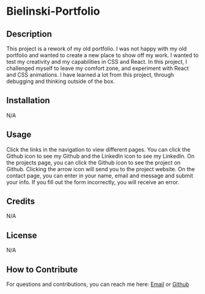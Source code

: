 # Bielinski-Portfolio

## Description

This project is a rework of my old portfolio. I was not happy with my old portfolio and wanted to create a new place to show off my work. I wanted to test my creativity and my capabilities in CSS and React. In this project, I challenged myself to leave my comfort zone, and experiment with React and CSS animations. I have learned a lot from this project, through debugging and thinking outside of the box.

## Installation

N/A

## Usage

Click the links in the navigation to view different pages. You can click the Github icon to see my Github and the LinkedIn icon to see my LinkedIn. On the projects page, you can click the Github icon to see the project on Github. Clicking the arrow icon will send you to the project website. On the contact page, you can enter in your name, email and message and submit your info. If you fill out the form incorrectly, you will receive an error.

## Credits

N/A

## License

N/A

## How to Contribute

For questions and contributions, you can reach me here:
[Email](mailto:bielinskilucas@gmail.com)
or
[Github](https://github.com/LucasBielinski)

